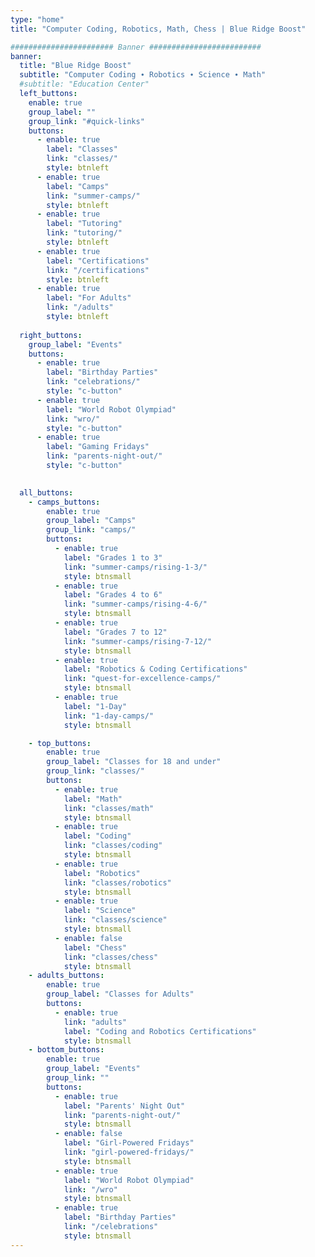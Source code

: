 ```yaml
---
type: "home"
title: "Computer Coding, Robotics, Math, Chess | Blue Ridge Boost"

####################### Banner #########################
banner:
  title: "Blue Ridge Boost"
  subtitle: "Computer Coding ∙ Robotics ∙ Science ∙ Math"
  #subtitle: "Education Center"
  left_buttons:
    enable: true
    group_label: ""
    group_link: "#quick-links"
    buttons:
      - enable: true
        label: "Classes"
        link: "classes/"
        style: btnleft
      - enable: true
        label: "Camps"
        link: "summer-camps/"
        style: btnleft
      - enable: true
        label: "Tutoring"
        link: "tutoring/"
        style: btnleft
      - enable: true
        label: "Certifications"
        link: "/certifications"
        style: btnleft
      - enable: true
        label: "For Adults"
        link: "/adults"
        style: btnleft
    
  right_buttons:
    group_label: "Events"
    buttons:
      - enable: true
        label: "Birthday Parties"
        link: "celebrations/"
        style: "c-button"
      - enable: true
        label: "World Robot Olympiad"
        link: "wro/"
        style: "c-button" 
      - enable: true
        label: "Gaming Fridays"
        link: "parents-night-out/"
        style: "c-button"
      

  all_buttons:    
    - camps_buttons:
        enable: true
        group_label: "Camps"
        group_link: "camps/"
        buttons:
          - enable: true
            label: "Grades 1 to 3"
            link: "summer-camps/rising-1-3/"
            style: btnsmall
          - enable: true
            label: "Grades 4 to 6"
            link: "summer-camps/rising-4-6/"
            style: btnsmall
          - enable: true
            label: "Grades 7 to 12"
            link: "summer-camps/rising-7-12/"
            style: btnsmall
          - enable: true
            label: "Robotics & Coding Certifications"
            link: "quest-for-excellence-camps/"
            style: btnsmall
          - enable: true
            label: "1-Day"
            link: "1-day-camps/"
            style: btnsmall

    - top_buttons:
        enable: true
        group_label: "Classes for 18 and under"
        group_link: "classes/"
        buttons:
          - enable: true
            label: "Math"
            link: "classes/math"
            style: btnsmall
          - enable: true
            label: "Coding"
            link: "classes/coding"
            style: btnsmall
          - enable: true
            label: "Robotics"
            link: "classes/robotics"
            style: btnsmall
          - enable: true
            label: "Science"
            link: "classes/science"
            style: btnsmall
          - enable: false
            label: "Chess"
            link: "classes/chess"
            style: btnsmall
    - adults_buttons:
        enable: true
        group_label: "Classes for Adults"
        buttons:
          - enable: true
            link: "adults"
            label: "Coding and Robotics Certifications"
            style: btnsmall
    - bottom_buttons:
        enable: true
        group_label: "Events"
        group_link: ""
        buttons:
          - enable: true
            label: "Parents' Night Out"
            link: "parents-night-out/"
            style: btnsmall
          - enable: false
            label: "Girl-Powered Fridays"
            link: "girl-powered-fridays/"
            style: btnsmall
          - enable: true
            label: "World Robot Olympiad"
            link: "/wro"
            style: btnsmall
          - enable: true
            label: "Birthday Parties"
            link: "/celebrations"
            style: btnsmall
---
```

